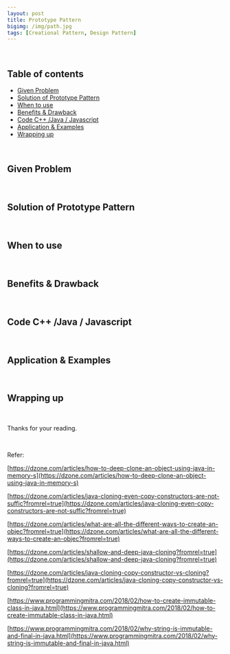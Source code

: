 ```yaml
---
layout: post
title: Prototype Pattern
bigimg: /img/path.jpg
tags: [Creational Pattern, Design Pattern]
---
```





<br>

## Table of contents
- [Given Problem](#given-problem)
- [Solution of Prototype Pattern](#solution-of-prototype-pattern)
- [When to use](#when-to-use)
- [Benefits & Drawback](#benefits-&-drawback)
- [Code C++ /Java / Javascript](#code-c++-java-javascript)
- [Application & Examples](#application-&-examples)
- [Wrapping up](#wrapping-up)


<br>

## Given Problem





<br>

## Solution of Prototype Pattern





<br>

## When to use






<br>

## Benefits & Drawback






<br>

## Code C++ /Java / Javascript






<br>

## Application & Examples






<br>

## Wrapping up





<br>

Thanks for your reading.

<br>

Refer: 

[https://dzone.com/articles/how-to-deep-clone-an-object-using-java-in-memory-s](https://dzone.com/articles/how-to-deep-clone-an-object-using-java-in-memory-s)

[https://dzone.com/articles/java-cloning-even-copy-constructors-are-not-suffic?fromrel=true](https://dzone.com/articles/java-cloning-even-copy-constructors-are-not-suffic?fromrel=true)

[https://dzone.com/articles/what-are-all-the-different-ways-to-create-an-objec?fromrel=true](https://dzone.com/articles/what-are-all-the-different-ways-to-create-an-objec?fromrel=true)

[https://dzone.com/articles/shallow-and-deep-java-cloning?fromrel=true](https://dzone.com/articles/shallow-and-deep-java-cloning?fromrel=true)

[https://dzone.com/articles/java-cloning-copy-constructor-vs-cloning?fromrel=true](https://dzone.com/articles/java-cloning-copy-constructor-vs-cloning?fromrel=true)

[https://www.programmingmitra.com/2018/02/how-to-create-immutable-class-in-java.html](https://www.programmingmitra.com/2018/02/how-to-create-immutable-class-in-java.html)

[https://www.programmingmitra.com/2018/02/why-string-is-immutable-and-final-in-java.html](https://www.programmingmitra.com/2018/02/why-string-is-immutable-and-final-in-java.html)

